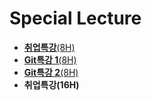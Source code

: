 # Special Lecture

- [**취업특강**(8H)](./part00-special_lecture/201228.md)
- [**Git특강 1**(8H)](./part00-special_lecture/201229.md)
- [**Git특강 2**(8H)](./part00-special_lecture/201230.md)
- **취업특강(16H)**